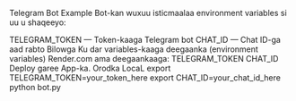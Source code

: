Telegram Bot Example
Bot-kan wuxuu isticmaalaa environment variables si uu u shaqeeyo:

TELEGRAM_TOKEN — Token-kaaga Telegram bot
CHAT_ID — Chat ID-ga aad rabto
Bilowga
Ku dar variables-kaaga deegaanka (environment variables) Render.com ama deegaankaaga:
TELEGRAM_TOKEN
CHAT_ID
Deploy garee App-ka.
Orodka LocaL
export TELEGRAM_TOKEN=your_token_here
export CHAT_ID=your_chat_id_here
python bot.py
